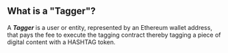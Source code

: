 ## What is a "Tagger"?

A **_Tagger_** is a user or entity, represented by an Ethereum wallet address,
that pays the fee to execute the tagging contract thereby tagging a piece of
digital content with a HASHTAG token.
